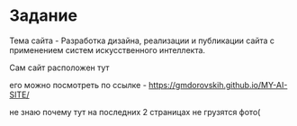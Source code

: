 # Задание

Тема сайта - Разработка дизайна, реализации и публикации сайта с применением систем искусственного интеллекта. 

Сам сайт расположен тут

его можно посмотреть по ссылке - https://gmdorovskih.github.io/MY-AI-SITE/

не знаю почему тут на последних 2 страницах не грузятся фото(

